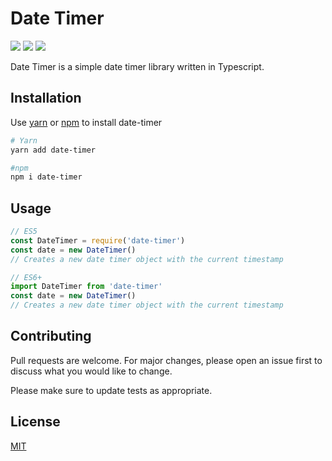 # Date Timer

[![](https://data.jsdelivr.com/v1/package/npm/date-timer/badge)](https://www.jsdelivr.com/package/npm/date-timer)
[![](https://img.shields.io/npm/dm/date-timer?style=flat-square)](https://www.npmjs.com/package/date-timer)
[![](https://img.shields.io/npm/l/date-timer?style=flat-square)](https://choosealicense.com/licenses/mit/)

Date Timer is a simple date timer library written in Typescript.

## Installation

Use [yarn](https://yarnpkg.com/) or [npm](https://npmjs.org) to install date-timer

```bash
# Yarn
yarn add date-timer

#npm
npm i date-timer
```

## Usage

```javascript
// ES5
const DateTimer = require('date-timer')
const date = new DateTimer()
// Creates a new date timer object with the current timestamp

// ES6+
import DateTimer from 'date-timer'
const date = new DateTimer()
// Creates a new date timer object with the current timestamp
```

## Contributing

Pull requests are welcome. For major changes, please open an issue first to discuss what you would like to change.

Please make sure to update tests as appropriate.

## License

[MIT](https://choosealicense.com/licenses/mit/)

